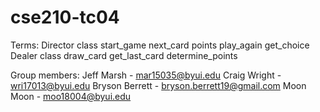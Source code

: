 # cse210-tc04

Terms:
Director class
    start_game
    next_card
    points
    play_again
    get_choice
Dealer class
    draw_card
    get_last_card
    determine_points
    


Group members:
Jeff Marsh - mar15035@byui.edu
Craig Wright - wri17013@byui.edu
Bryson Berrett - bryson.berrett19@gmail.com
Moon Moon - moo18004@byui.edu